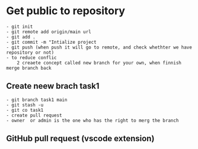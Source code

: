 # Get public to repository

    - git init
    - git remote add origin/main url
    - git add .
    - git commit -m "Intialize project
    - git push (when push it will go to remote, and check whethter we have repository or not)
    - to reduce conflic
        2 creaete concept called new branch for your own, when finnish merge branch back

## Create neew brach task1

    - git branch task1 main
    - git stash -u
    - git co task1
    - create pull request 
    - owner  or admin is the one who has the right to merg the branch

## GitHub pull request (vscode extension)